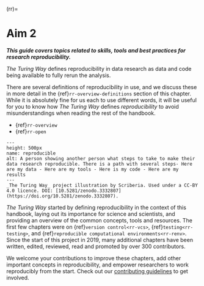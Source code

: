 (rr)=
# Aim 2

***This guide covers topics related to skills, tools and best practices for research reproducibility.***

_The Turing Way_ defines reproducibility in data research as data and code being available to fully rerun the analysis.

There are several definitions of reproducibility in use, and we discuss these in more detail in the {ref}`rr-overview-definitions` section of this chapter.
While it is absolutely fine for us each to use different words, it will be useful for you to know how _The Turing Way_ defines *reproducibility* to avoid misunderstandings when reading the rest of the handbook.

- {ref}`rr-overview`
- {ref}`rr-open`

```{figure} ../figures/reproducibility.*
---
height: 500px
name: reproducible
alt: A person showing another person what steps to take to make their data research reproducible. There is a path with several steps- Here are my data - Here are my tools - Here is my code - Here are my results
---
_The Turing Way_ project illustration by Scriberia. Used under a CC-BY 4.0 licence. DOI: [10.5281/zenodo.3332807](https://doi.org/10.5281/zenodo.3332807).
```

_The Turing Way_ started by defining reproducibility in the context of this handbook, laying out its importance for science and scientists, and providing an overview of the common concepts, tools and resources.
The first few chapters were on {ref}`version control<rr-vcs>`, {ref}`testing<rr-testing>`, and {ref}`reproducible computational environments<rr-renv>`.
Since the start of this project in 2019, many additional chapters have been written, edited, reviewed, read and promoted by over 300 contributors.

We welcome your contributions to improve these chapters, add other important concepts in reproducibility, and empower researchers to work reproducibly from the start.
Check out our [contributing guidelines](https://github.com/the-turing-way/the-turing-way/blob/main/CONTRIBUTING.md) to get involved.
